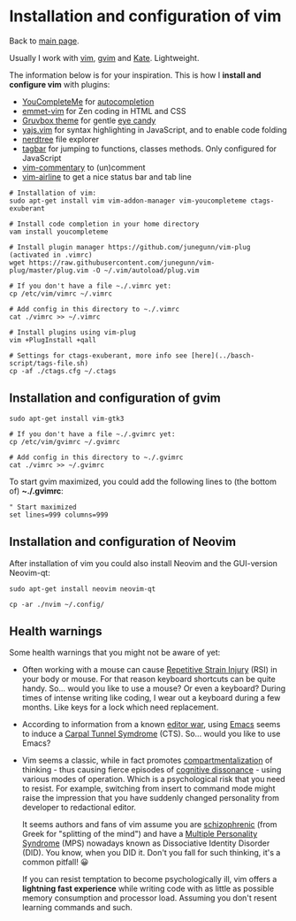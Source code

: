 # Installation and configuration of vim

Back to [main page](../readme.md).

Usually I work with [vim](https://en.wikipedia.org/wiki/Vim_(text_editor)), [gvim](https://en.wikipedia.org/wiki/Vim_(text_editor)#Interface) and [Kate](https://en.wikipedia.org/wiki/Kate_%28text_editor%29). Lightweight.

The information below is for your inspiration. This is how I **install and configure vim** with plugins:

+ [YouCompleteMe](https://awesomeopensource.com/project/ycm-core/YouCompleteMe?categoryPage=3) for [autocompletion](https://en.wikipedia.org/wiki/Autocomplete)
+ [emmet-vim](https://github.com/mattn/emmet-vim/) for Zen coding in HTML and CSS
+ [Gruvbox theme](https://github.com/morhetz/gruvbox) for gentle [eye candy](https://en.wikipedia.org/wiki/Eye_Candy_(Visual_appeal))
+ [yajs.vim](https://github.com/othree/yajs.vim) for syntax highlighting in JavaScript, and to enable code folding
+ [nerdtree](https://github.com/preservim/nerdtree) file explorer
+ [tagbar](http://majutsushi.github.io/tagbar/) for jumping to functions, classes methods. Only configured for JavaScript
+ [vim-commentary](https://github.com/tpope/vim-commentary) to (un)comment
+ [vim-airline](https://github.com/vim-airline/vim-airline) to get a nice status bar and tab line


```
# Installation of vim:
sudo apt-get install vim vim-addon-manager vim-youcompleteme ctags-exuberant

# Install code completion in your home directory
vam install youcompleteme

# Install plugin manager https://github.com/junegunn/vim-plug (activated in .vimrc)
wget https://raw.githubusercontent.com/junegunn/vim-plug/master/plug.vim -O ~/.vim/autoload/plug.vim

# If you don't have a file ~./.vimrc yet:
cp /etc/vim/vimrc ~/.vimrc

# Add config in this directory to ~./.vimrc
cat ./vimrc >> ~/.vimrc

# Install plugins using vim-plug
vim +PlugInstall +qall

# Settings for ctags-exuberant, more info see [here](../basch-script/tags-file.sh)
cp -af ./ctags.cfg ~/.ctags

```

## Installation and configuration of gvim

```
sudo apt-get install vim-gtk3

# If you don't have a file ~./.gvimrc yet:
cp /etc/vim/gvimrc ~/.gvimrc

# Add config in this directory to ~./.gvimrc
cat ./vimrc >> ~/.gvimrc

```

To start gvim maximized, you could add the following lines to (the bottom of) **~./.gvimrc**:

```
" Start maximized
set lines=999 columns=999

```

## Installation and configuration of Neovim

After installation of vim you could also install Neovim and the GUI-version Neovim-qt:

```
sudo apt-get install neovim neovim-qt

cp -ar ./nvim ~/.config/

```

## Health warnings

Some health warnings that you might not be aware of yet:

+ Often working with a mouse can cause [Repetitive Strain Injury](https://en.wikipedia.org/wiki/Repetitive_strain_injury) (RSI) in your body or mouse. For that reason keyboard shortcuts can be quite handy. So... would you like to use a mouse? Or even a keyboard? During times of intense writing like coding, I wear out a keyboard during a few months. Like keys for a lock which need replacement.
+ According to information from a known [editor war](https://en..wikipedia.org/wiki/Editor_war), using [Emacs](https://en.wikipedia.org/wiki/Emacs) seems to induce a [Carpal Tunnel Symdrome](https://en.wikipedia.org/wiki/Carpal_tunnel_syndrome) (CTS). So... would you like to use Emacs?
+ Vim seems a classic, while in fact promotes [compartmentalization](https://en.wikipedia.org/wiki/Compartmentalization_(psychology)) of thinking - thus causing fierce episodes of [cognitive dissonance](https://en.wikipedia.org/wiki/Cognitive_dissonance) - using various modes of operation. Which is a psychological risk that you need to resist. For example, switching from insert to command mode might raise the impression that you have suddenly changed personality from developer to redactional editor.

  It seems authors and fans of vim assume you are [schizophrenic](https://en.wikipedia.org/wiki/Schizophrenia) (from Greek for "splitting of the mind") and have a [Multiple Personality Syndrome](https://en.wikipedia.org/wiki/Dissociative_identity_disorder) (MPS) nowadays known as Dissociative Identity Disorder (DID). You know, when you DID it. Don't you fall for such thinking, it's a common pitfall! 😀

  If you can resist temptation to become psychologically ill, vim offers a **lightning fast experience** while writing code with as little as possible memory consumption and processor load. Assuming you don't resent learning commands and such.

[comment]: <> (No comments here)
